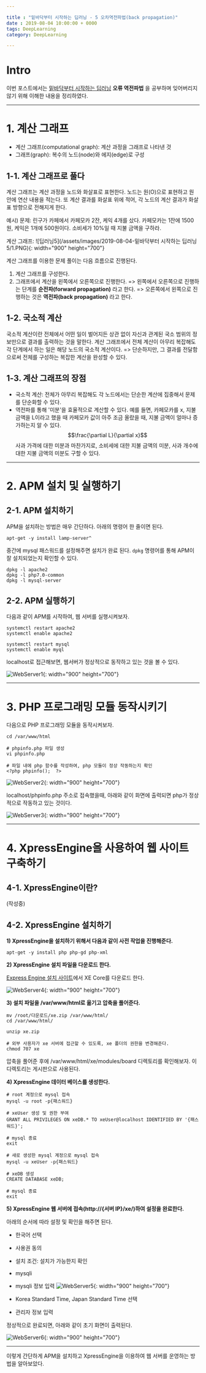 ```yaml
---

title : "밑바닥부터 시작하는 딥러닝 - 5 오차역전파법(back propagation)"
date : 2019-08-04 10:00:00 + 0000
tags: DeepLearning
category: DeepLearning

---
```


# Intro
이번 포스트에서는 [밑바닥부터 시작하는 딥러닝](https://github.com/WegraLee/deep-learning-from-scratch) **오류 역전파법** 을 공부하며 잊어버리지 않기 위해 이해한 내용을 정리하였다.

***

# 1. 계산 그래프
- 계산 그래프(computational graph): 계산 과정을 그래프로 나타낸 것
- 그래프(graph): 복수의 노드(node)와 에지(edge)로 구성

## 1-1. 계산 그래프로 풀다
계산 그래프는 계산 과정을 노드와 화살표로 표현한다. 노드는 원(O)으로 표현하고 원 안에 연산 내용을 적는다. 또 계산 결과를 화살표 위에 적어, 각 노드의 계산 결과가 화살표 방향으로 전해지게 한다.

예시)
문제: 린구가 카페에서 카페모카 2잔, 케익 4개를 샀다. 카페모카는 1잔에 1500원, 케익은 1개에 500원이다. 소비세가 10%일 때 지불 금액을 구하라.

계산 그래프:
![딥러닝5](/assets/images/2019-08-04-밑바닥부터 시작하는 딥러닝 5/1.PNG){: width="900" height="700"}

계산 그래프를 이용한 문제 풀이는 다음 흐름으로 진행된다.
1. 계산 그래프를 구성한다.
2. 그래프에서 계산을 왼쪽에서 오른쪽으로 진행한다.
=> 왼쪽에서 오른쪽으로 진행하는 단계를 **순전파(forward propagation)** 라고 한다.
=> 오른쪽에서 왼쪽으로 진행하는 것은 **역전파(back propagation)** 라고 한다.

## 1-2. 국소적 계산
국소적 계산이란 전체에서 어떤 일이 벌어지든 상관 없이 자신과 관계된 국소 범위의 정보만으로 결과를 출력하는 것을 말한다.
계산 그래프에서 전체 계산이 아무리 복잡해도 각 단계에서 하는 일은 해당 노드의 국소적 계산이다.
=> 단순하지만, 그 결과를 전달함으로써 전체를 구성하는 복잡한 계산을 완성할 수 있다.

## 1-3. 계산 그래프의 장점
- 국소적 계산: 전체가 아무리 복잡해도 각 노드에서는 단순한 계산에 집중해서 문제를 단순화할 수 있다.
- 역전파를 통해 '미분'을 효율적으로 계산할 수 있다.
예를 들면, 카페모카를 x, 지불 금액을 L이라고 했을 때 카페모카 값이 아주 조금 올랐을 때, 지불 금액이 얼마나 증가하는지 알 수 있다.
$$\frac{\partial L}{\partial x}$$
사과 가격에 대한 미분과 마찬가지로, 소비세에 대한 지불 금액의 미분, 사과 개수에 대한 지불 금액의 미분도 구할 수 있다.

***

# 2. APM 설치 및 실행하기

## 2-1. APM 설치하기

APM을 설치하는 방법은 매우 간단하다. 아래의 명령어 한 줄이면 된다.

```
apt-get -y install lamp-server^
```

중간에 mysql 패스워드를 설정해주면 설치가 완료 된다. `dpkg` 명령어를 통해 APM이 잘 설치되었는지 확인할 수 있다.

```
dpkg -l apache2
dpkg -l php7.0-common
dpkg -l mysql-server
```

## 2-2. APM 실행하기

다음과 같이 APM를 시작하여, 웹 서버를 실행시켜보자.

```
systemctl restart apache2
systemctl enable apache2

systemctl restart mysql
systemctl enable myql
```

localhost로 접근해보면, 웹서버가 정상적으로 동작하고 있는 것을 볼 수 있다.

![WebServer1](/assets/images/2019-06-11-WebServer1/1.PNG){: width="900" height="700"}

***

# 3. PHP 프로그래밍 모듈 동작시키기

다음으로 PHP 프로그래밍 모듈을 동작시켜보자.

```
cd /var/www/html

# phpinfo.php 파일 생성
vi phpinfo.php

# 파일 내에 php 함수를 작성하여, php 모듈이 정상 작동하는지 확인
<?php phpinfo();  ?>

```
![WebServer2](/assets/images/2019-06-11-WebServer1/2.PNG){: width="900" height="700"}

localhost/phpinfo.php 주소로 접속했을때, 아래와 같이 화면에 출력되면 php가 정상적으로 작동하고 있는 것이다.

![WebServer3](/assets/images/2019-06-11-WebServer1/3.PNG){: width="900" height="700"}

***

# 4. XpressEngine을 사용하여 웹 사이트 구축하기

## 4-1. XpressEngine이란?

(작성중)

## 4-2. XpressEngine 설치하기

**1) XpressEngine을 설치하기 위해서 다음과 같이 사전 작업을 진행해준다.**

```
apt-get -y install php php-gd php-xml
```

**2) XpressEngine 설치 파일을 다운로드 한다.**

[Express Engine 설치 사이트](https://xpressengine.com/download)에서 XE Core를 다운로드 한다.

![WebServer4](/assets/images/2019-06-11-WebServer1/4.png){: width="900" height="700"}

**3) 설치 파일을 /var/www/html로 옮기고 압축을 풀어준다.**

```
mv /root/다운로드/xe.zip /var/www/html/
cd /var/www/html/

unzip xe.zip

# 외부 사용자가 xe 서버에 접근할 수 있도록, xe 폴더의 권한을 변경해준다.
chmod 707 xe
```

압축을 풀어준 후에 /var/www/html/xe/modules/board 디렉토리를 확인해보자. 이 디렉토리는 게시판으로 사용된다.

**4) XpressEngine 데이터 베이스를 생성한다.**

```
# root 계정으로 mysql 접속
mysql -u root -p{패스워드}

# xeUser 생성 및 권한 부여
GRANT ALL PRIVILEGES ON xeDB.* TO xeUser@localhost IDENTIFIED BY '{패스워드}';

# mysql 종료
exit

# 새로 생성한 mysql 계정으로 mysql 접속
mysql -u xeUser -p{패스워드}

# xeDB 생성
CREATE DATABASE xeDB;

# mysql 종료
exit
```

**5) XpressEngine 웹 서버에 접속(http://{서버 IP}/xe/)하여 설정을 완료한다.**

아래의 순서에 따라 설정 및 확인을 해주면 된다.

- 한국어 선택
- 사용권 동의
- 설치 조건: 설치가 가능한지 확인
- mysqli

- mysqli 정보 입력
![WebServer5](/assets/images/2019-06-11-WebServer1/5.png){: width="900" height="700"}

- Korea Standard Time, Japan Standard Time 선택
- 관리자 정보 입력

정상적으로 완료되면, 아래와 같이 초기 화면이 출력된다.

![WebServer6](/assets/images/2019-06-11-WebServer1/6.PNG){: width="900" height="700"}

***

이렇게 간단하게 APM을 설치하고 XpressEngine을 이용하여 웹 서버를 운영하는 방법을 알아보았다.
